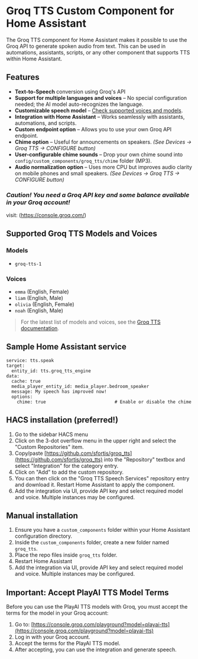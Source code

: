 # Groq TTS Custom Component for Home Assistant

The Groq TTS component for Home Assistant makes it possible to use the Groq API to generate spoken audio from text. This can be used in automations, assistants, scripts, or any other component that supports TTS within Home Assistant. 

## Features  

- **Text-to-Speech** conversion using Groq's API  
- **Support for multiple languages and voices** – No special configuration needed; the AI model auto-recognizes the language.  
- **Customizable speech model** – [Check supported voices and models](https://console.groq.com/docs/text-to-speech).  
- **Integration with Home Assistant** – Works seamlessly with assistants, automations, and scripts.  
- **Custom endpoint option** – Allows you to use your own Groq API endpoint.
- **Chime option** – Useful for announcements on speakers. *(See Devices → Groq TTS → CONFIGURE button)*
- **User-configurable chime sounds** – Drop your own chime sound into  `config/custom_components/groq_tts/chime` folder (MP3).
- **Audio normalization option** – Uses more CPU but improves audio clarity on mobile phones and small speakers. *(See Devices → Groq TTS → CONFIGURE button)*

### *Caution! You need a Groq API key and some balance available in your Groq account!* ###
visit: (https://console.groq.com/)

## Supported Groq TTS Models and Voices

### Models
- `groq-tts-1`

### Voices
- `emma` (English, Female)
- `liam` (English, Male)
- `olivia` (English, Female)
- `noah` (English, Male)

> For the latest list of models and voices, see the [Groq TTS documentation](https://console.groq.com/docs/text-to-speech).

## Sample Home Assistant service

```
service: tts.speak
target:
  entity_id: tts.groq_tts_engine
data:
  cache: true
  media_player_entity_id: media_player.bedroom_speaker
  message: My speech has improved now!
  options:
    chime: true                          # Enable or disable the chime
```

## HACS installation (preferred!)

1. Go to the sidebar HACS menu
2. Click on the 3-dot overflow menu in the upper right and select the "Custom Repositories" item.
3. Copy/paste [https://github.com/sfortis/groq_tts](https://github.com/sfortis/groq_tts) into the "Repository" textbox and select "Integration" for the category entry.
4. Click on "Add" to add the custom repository.
5. You can then click on the "Groq TTS Speech Services" repository entry and download it. Restart Home Assistant to apply the component.
6. Add the integration via UI, provide API key and select required model and voice. Multiple instances may be configured.

## Manual installation

1. Ensure you have a `custom_components` folder within your Home Assistant configuration directory.
2. Inside the `custom_components` folder, create a new folder named `groq_tts`.
3. Place the repo files inside `groq_tts` folder.
4. Restart Home Assistant
5. Add the integration via UI, provide API key and select required model and voice. Multiple instances may be configured.

## Important: Accept PlayAI TTS Model Terms

Before you can use the PlayAI TTS models with Groq, you must accept the terms for the model in your Groq account:

1. Go to: [https://console.groq.com/playground?model=playai-tts](https://console.groq.com/playground?model=playai-tts)
2. Log in with your Groq account.
3. Accept the terms for the PlayAI TTS model.
4. After accepting, you can use the integration and generate speech.
